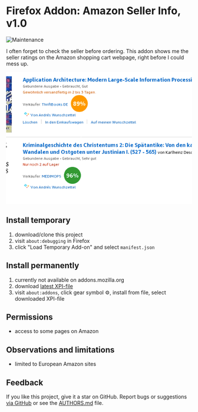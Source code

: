 # Firefox Addon: Amazon Seller Info, v1.0

![Maintenance](https://img.shields.io/maintenance/yes/2020.svg)

I often forget to check the seller before ordering. 
This addon shows me the seller ratings on the Amazon shopping cart webpage, 
right before I could mess up.


![Screenshot](README-screenshot.png?raw=true "Screenshot")


## Install temporary

1. download/clone this project
2. visit `about:debugging` in Firefox
3. click "Load Temporary Add-on" and select `manifest.json`

## Install permanently

1. currently not available on addons.mozilla.org
2. download [latest XPI-file](https://github.com/andre-st/amazon-sellerinfo/releases)
3. visit `about:addons`, click gear symbol &#9881;, install from file, select downloaded XPI-file 


## Permissions

- access to some pages on Amazon


## Observations and limitations

- limited to European Amazon sites


## Feedback

If you like this project, give it a star on GitHub.
Report bugs or suggestions [via GitHub](https://github.com/andre-st/firefox-whewtab/issues)
or see the [AUTHORS.md](AUTHORS.md) file.

